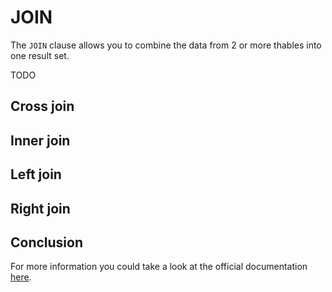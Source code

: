 # JOIN

The `JOIN` clause allows you to combine the data from 2 or more thables into one result set.

TODO

## Cross join

## Inner join

## Left join

## Right join


## Conclusion

For more information you could take a look at the official documentation [here](https://dev.mysql.com/doc/refman/8.0/en/join.html).